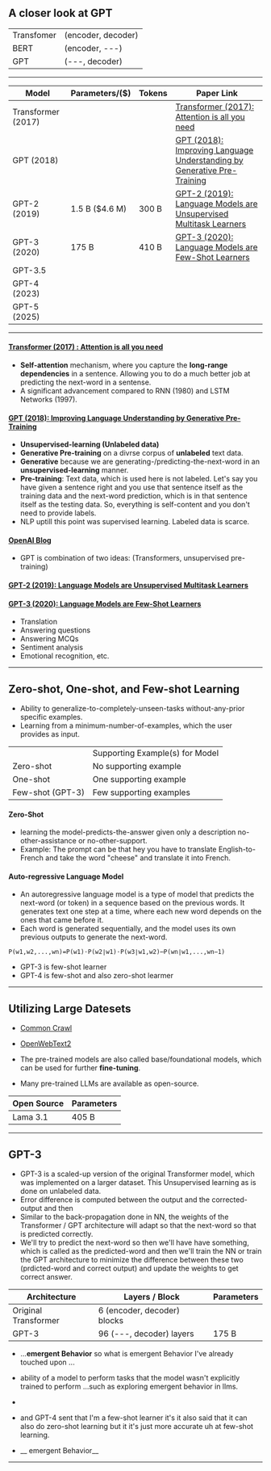 ## A closer look at GPT 

|||
|---|---|
| Transfomer | (encoder, decoder) |
| BERT       | (encoder, ---) |
| GPT        | (---, decoder) |

***

| Model | Parameters/($) | Tokens| Paper Link| 
|---           |---    | --- | ---|
| Transformer (2017)  |       | | [Transformer (2017): Attention is all you need](https://arxiv.org/abs/1706.03762) |
| GPT (2018)   |         | | [GPT (2018): Improving Language Understanding by Generative Pre-Training](https://cdn.openai.com/research-covers/language-unsupervised/language_understanding_paper.pdf)|
| GPT-2 (2019) | 1.5 B ($4.6 M) | 300 B  | [GPT-2 (2019): Language Models are Unsupervised Multitask Learners](https://cdn.openai.com/better-language-models/language_models_are_unsupervised_multitask_learners.pdf)|
| GPT-3 (2020) | 175 B | 410 B | [GPT-3 (2020): Language Models are Few-Shot Learners](https://arxiv.org/abs/2005.14165)|
| GPT-3.5      |       |  | |
| GPT-4 (2023)       |       |  | |
| GPT-5 (2025)       |       |  | |

***

#### [Transformer (2017) : Attention is all you need](https://arxiv.org/abs/1706.03762)
*  __Self-attention__ mechanism, where you capture the __long-range dependencies__ in a sentence. Allowing you to do a much better job at predicting the next-word in a sentense.
*   A significant advancement compared to RNN (1980) and LSTM Networks (1997).

#### [GPT (2018): Improving Language Understanding by Generative Pre-Training](https://cdn.openai.com/research-covers/language-unsupervised/language_understanding_paper.pdf)
* __Unsupervised-learning (Unlabeled data)__
* __Generative Pre-training__ on a divrse corpus of __unlabeled__ text data.
* __Generative__ because we are generating-/predicting-the-next-word in an __unsupervised-learning__ manner.
* __Pre-training__: Text data, which is used here is not labeled. Let's say you have given a sentence right and you use that sentence itself as the training data and the next-word prediction, which is in that sentence itself as the testing data. So, everything is self-content and you don't need to provide labels.
* NLP uptill this point was supervised learning. Labeled data is scarce.

#### [OpenAI Blog](https://openai.com/index/language-unsupervised/)
* GPT is combination of two ideas: (Transformers, unsupervised pre-training)

#### [GPT-2 (2019): Language Models are Unsupervised Multitask Learners](https://cdn.openai.com/better-language-models/language_models_are_unsupervised_multitask_learners.pdf)


#### [GPT-3 (2020): Language Models are Few-Shot Learners](https://arxiv.org/abs/2005.14165)
* Translation
* Answering questions
* Answering MCQs
* Sentiment analysis
* Emotional recognition, etc.

***

## Zero-shot, One-shot, and Few-shot Learning
* Ability to generalize-to-completely-unseen-tasks without-any-prior specific examples.
* Learning from a minimum-number-of-examples, which the user provides as input.

|||
| --- | --- |
| | Supporting Example(s) for Model |
| Zero-shot | No  supporting example |
| One-shot  | One supporting example |
| Few-shot (GPT-3)  | Few supporting examples|


#### Zero-Shot 
* learning the model-predicts-the-answer given only a description no-other-assistance or no-other-support.
* Example: The prompt can be that hey you have to translate English-to-French and take the word "cheese" and translate it into French.

#### Auto-regressive Language Model
* An autoregressive language model is a type of model that predicts the next-word (or token) in a sequence based on the previous words. It generates text one step at a time, where each new word depends on the ones that came before it.
* Each word is generated sequentially, and the model uses its own previous outputs to generate the next-word.
```
P(w1,w2,...,wn)=P(w1)⋅P(w2∣w1)⋅P(w3∣w1,w2)⋯P(wn∣w1,...,wn−1)
```

* GPT-3 is few-shot learner
* GPT-4 is few-shot and also zero-shot learmer

***

## Utilizing Large Datesets
* [Common Crawl](https://commoncrawl.org/)
* [OpenWebText2](https://openwebtext2.readthedocs.io/en/latest/)

* The pre-trained models are also called base/foundational models, which can be used for further __fine-tuning__.
* Many pre-trained LLMs are available as open-source.
  
|Open Source | Parameters|
|---|---|
|Lama 3.1| 405 B|

***

## GPT-3
* GPT-3 is a scaled-up version of the original Transformer model, which was implemented on a larger dataset. This Unsupervised learning as is done on unlabeled data.
* Error difference is computed between the output and the corrected-output and then
* Similar to the back-propagation done in NN, the weights of the Transformer / GPT architecture will adapt so that the next-word so that is predicted correctly.
* We'll try to predict the next-word so then we'll have have something, which is called as the predicted-word and then we'll train the NN or train the GPT architecture to minimize the difference between these two (prdicted-word and correct output) and update the weights to get correct answer.

| Architecture | Layers / Block| Parameters |
|---|---|---|
| Original Transformer | 6 (encoder, decoder) blocks | |
| GPT-3 | 96 (---, decoder) layers| 175 B |

* ...__emergent Behavior__ so what is emergent Behavior I've already touched upon ...
* ability of a model to perform tasks that the model wasn't explicitly trained to perform ...such as exploring emergent behavior in llms.
*

*   and GPT-4 sent that I'm a few-shot learner it's it also said that it can also do zero-shot learning but it it's just more accurate uh at few-shot learning.


*   __ emergent Behavior__

***








